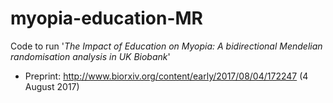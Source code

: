 # myopia-education-MR
Code to run '_The Impact of Education on Myopia: A bidirectional Mendelian randomisation analysis in UK Biobank_'

- Preprint: http://www.biorxiv.org/content/early/2017/08/04/172247 (4 August 2017)
